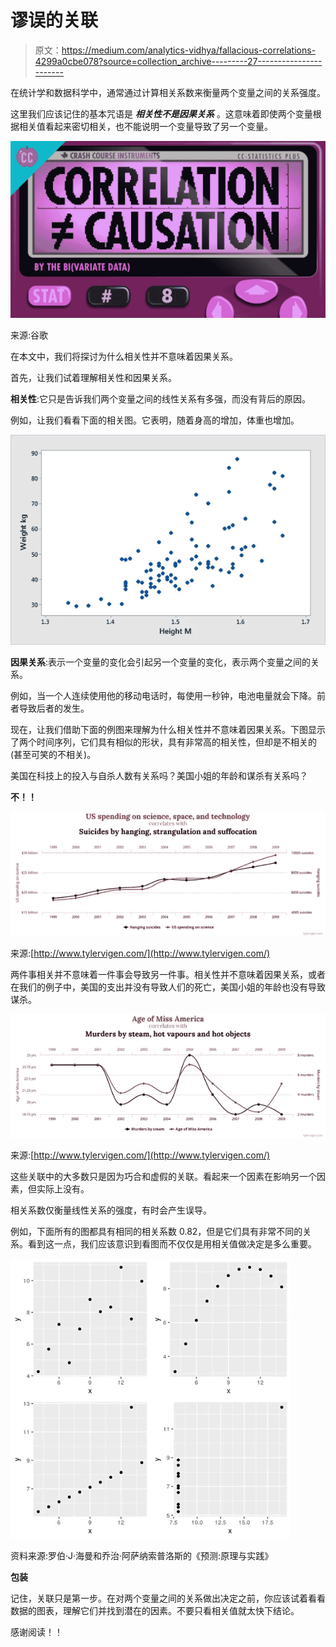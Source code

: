 # 谬误的关联

> 原文：<https://medium.com/analytics-vidhya/fallacious-correlations-4299a0cbe078?source=collection_archive---------27----------------------->

在统计学和数据科学中，通常通过计算相关系数来衡量两个变量之间的关系强度。

这里我们应该记住的基本咒语是 ***相关性不是因果关系*** 。这意味着即使两个变量根据相关值看起来密切相关，也不能说明一个变量导致了另一个变量。

![](img/220167264e8d591eb079e80685b9922f.png)

来源:谷歌

在本文中，我们将探讨为什么相关性并不意味着因果关系。

首先，让我们试着理解相关性和因果关系。

**相关性**:它只是告诉我们两个变量之间的线性关系有多强，而没有背后的原因。

例如，让我们看看下面的相关图。它表明，随着身高的增加，体重也增加。

![](img/fa3afe62eb04565414e0d88a08525222.png)

**因果关系**:表示一个变量的变化会引起另一个变量的变化，表示两个变量之间的关系。

例如，当一个人连续使用他的移动电话时，每使用一秒钟，电池电量就会下降。前者导致后者的发生。

现在，让我们借助下面的例图来理解为什么相关性并不意味着因果关系。下图显示了两个时间序列，它们具有相似的形状，具有非常高的相关性，但却是不相关的(甚至可笑的不相关)。

美国在科技上的投入与自杀人数有关系吗？美国小姐的年龄和谋杀有关系吗？

**不！！**

![](img/b637a6018b46786d2c0fca6cb92ea1e1.png)

来源:[http://www.tylervigen.com/](http://www.tylervigen.com/)

两件事相关并不意味着一件事会导致另一件事。相关性并不意味着因果关系，或者在我们的例子中，美国的支出并没有导致人们的死亡，美国小姐的年龄也没有导致谋杀。

![](img/814e873ebae269763e1e89b0f283dc20.png)

来源:[http://www.tylervigen.com/](http://www.tylervigen.com/)

这些关联中的大多数只是因为巧合和虚假的关联。看起来一个因素在影响另一个因素，但实际上没有。

相关系数仅衡量线性关系的强度，有时会产生误导。

例如，下面所有的图都具有相同的相关系数 0.82，但是它们具有非常不同的关系。看到这一点，我们应该意识到看图而不仅仅是用相关值做决定是多么重要。

![](img/2cf74bbffa74b41edbd213151eca6f3a.png)

资料来源:罗伯·J·海曼和乔治·阿萨纳索普洛斯的《预测:原理与实践》

**包装**

记住，关联只是第一步。在对两个变量之间的关系做出决定之前，你应该试着看看数据的图表，理解它们并找到潜在的因素。不要只看相关值就太快下结论。

感谢阅读！！
